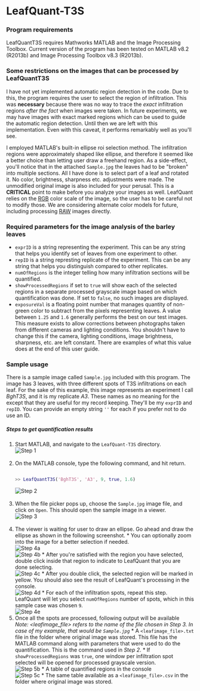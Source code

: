 # LeafQuant-T3S

### Program requirements
LeafQuantT3S requires Mathworks MATLAB and the Image Processing Toolbox. Current version of the program has been tested on MATLAB v8.2 (R2013b) and Image Processing Toolbox v8.3 (R2013b).

### Some restrictions on the images that can be processed by LeafQuantT3S
I have not yet implemented automatic region detection in the code. Due to this, the program requires the user to select the region of infiltration. This was **necessary** because there was no way to trace the _exact_ infiltration regions _after the fact_ when images were taken. In future experiments, we may have images with exact marked regions which can be used to guide the automatic region detection. Until then we are left with this implementation. Even with this caveat, it performs remarkably well as you'll see. 

I employed MATLAB's built-in ellipse roi selection method. The infiltration regions were approximately shaped like ellipse, and therefore it seemed like a better choice than letting user draw a freehand region. As a side-effect, you'll notice that in the attached `Sample.jpg` the leaves had to be "broken" into multiple sections. All I have done is to select part of a leaf and rotated it. No color, brightness, sharpness etc. adjustments were made. The unmodified original image is also included for your perusal. This is a **CRITICAL** point to make before you analyze your images as well. LeafQuant relies on the [RGB](http://en.wikipedia.org/wiki/RGB_color_model) color scale of the image, so the user has to be careful not to modify those. We are considering alternate color models for future, including processing [RAW](http://en.wikipedia.org/wiki/Raw_image_format) images directly.

### Required parameters for the image analysis of the barley leaves
  * `exprID` is a string representing the experiment. This can be any string that helps you identify set of leaves from one experiment to other.
  * `repID` is a string represting replicate of the experiment. This can be any string that helps you distinguish compared to other replicates.
  * `numOfRegions` is the integer telling how many infiltration sections will be quantified.
  * `showProcessedRegions` if set to `true` will show each of the selected regions in a separate processed grayscale image based on which quantification was done. If set to `false`, no such images are displayed.
  * `exposureVal` is a floating point number that manages quantity of non-green color to subtract from the pixels representing leaves. A value between `1.25` and `1.6` generally performs the best on our test images. This measure exists to allow corrections between photographs taken from different cameras and lighting conditions. You shouldn't have to change this if the camera, lighting conditions, image brightness, sharpness, etc. are left constant. There are examples of what this value does at the end of this user guide.

### Sample usage
There is a sample image called `Sample.jpg` included with this program. The image has 3 leaves, with three different spots of T3S infiltrations on each leaf. For the sake of this example, this image represents an experiment I call _BghT3S_, and it is my replicate _A3_. These names as no meaning for the except that they are useful for my record keeping. They'll be my `exprID` and `repID`. You can provide an empty string `''` for each if you prefer not to do use an ID.

##### Steps to get quantification results

  1. Start MATLAB, and navigate to the `LeafQuant-T3S` directory.<br/>![Step 1](images/step1.png)<br/><br/>
  2. On the MATLAB console, type the following command, and hit return.<br />
     ```matlab
     
     >> LeafQuantT3S('BghT3S', 'A3', 9, true, 1.6)
     
     ```
     ![Step 2](images/step2.png)<br/><br/>
  3. When the file picker pops up, choose the `Sample.jpg` image file, and click on `Open`. This should open the sample image in a viewer.<br/>![Step 3](images/step3.png)<br/><br/>
  4. The viewer is waiting for user to draw an ellipse. Go ahead and draw the ellipse as shown in the following screenshot.
    * You can optionally zoom into the image for a better selection if needed. <br/>![Step 4a](images/step4a.png)<br/>![Step 4b](images/step4b.png)
    * After you're satisfied with the region you have selected, double click inside that region to indicate to LeafQuant that you are done selecting.<br/>![Step 4c](images/step4c.png)
    * After you double click, the selected region will be marked in yellow. You should also see the result of LeafQuant's processing in the console.<br/>![Step 4d](images/step4d.png)
    * For each of the infiltration spots, repeat this step. LeafQuant will let you select `numOfRegions` number of spots, which in this sample case was chosen `9`.<br/>![Step 4e](images/step4e.png)
  5. Once all the spots are processed, following output will be available<br/> *Note: \<leafimage_file\> refers to the name of the file chosen in Step 3. In case of my example, that would be `Sample.jpg`*
    * A `<leafimage_file>.txt` file in the folder where original image was stored. This file has the MATLAB command along with parameters that were used to do the quantification. This is the command used in _Step 2_.
    * If `showProcessedRegions` was `true`, one window per infiltration spot selected will be opened for processed grayscale version.<br/>![Step 5b](images/step5b.png)
    * A table of quantified regions in the console<br/>![Step 5c](images/step5c.png)
    * The same table available as a `<leafimage_file>.csv` in the folder where original image was stored.

